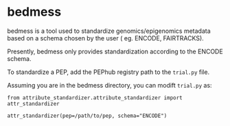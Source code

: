 # bedmess

bedmess is a tool used to standardize genomics/epigenomics metadata based on a schema chosen by the user ( eg. ENCODE, FAIRTRACKS).


Presently, bedmess only provides standardization according to the ENCODE schema.


To standardize a PEP, add the PEPhub registry path to the `trial.py` file. 


Assuming you are in the bedmess directory, you can modift `trial.py` as:

```
from attribute_standardizer.attribute_standardizer import attr_standardizer

attr_standardizer(pep=/path/to/pep, schema="ENCODE")
```
